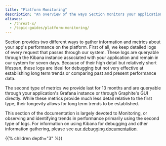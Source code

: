 ```yaml
---
title: "Platform Monitoring"
description: "An overview of the ways Section monitors your application internally and the tools we provide to access that information"
aliases:
  - /threat-x/
  - /topic-guides/platform-monitoring/
---
```


Section provides two different ways to gather information and metrics about your app's performance on the platform. First of all, we keep detailed logs of every request that passes through our system. These logs are queryable through the Kibana instance associated with your application and remain in our system for seven days. Because of their high detail but relatively short lifespan, these logs are ideal for debugging but not very effective at establishing long term trends or comparing past and present performance data.

The second type of metrics we provide last for 13 months and are queryable through your application's Grafana instance or through Graphite's GUI directly. While these metrics provide much less detail relative to the first type, their longevity allows for long term trends to be established.

This section of the documentation is largely devoted to Monitoring, or observing and identifying trends in performance primarily using the second type of logs. For information on using Kibana for debugging and other information gathering, please see [our debugging documentation](/docs/debugging).

{{% children depth="3" %}}

